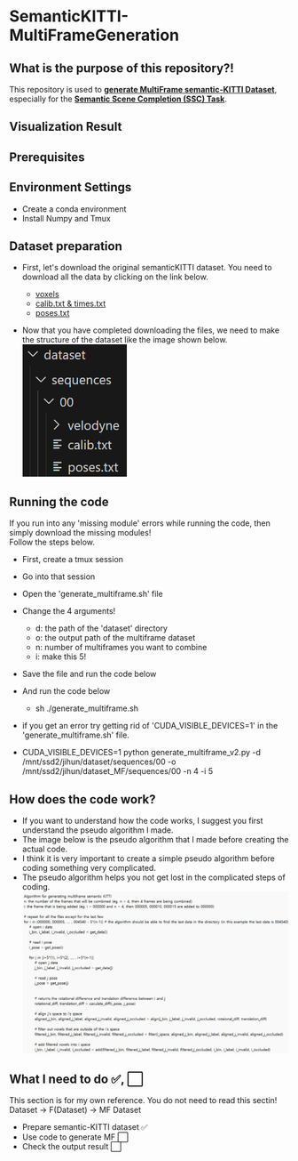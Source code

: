 # SemanticKITTI-MultiFrameGeneration


## What is the purpose of this repository?!
This repository is used to <u>**generate MultiFrame semantic-KITTI Dataset**</u>, especially for the <u>**Semantic Scene Completion (SSC) Task**</u>.

## Visualization Result


## Prerequisites

## Environment Settings
- Create a conda environment
- Install Numpy and Tmux


## Dataset preparation
- First, let's download the original semanticKITTI dataset. You need to download all the data by clicking on the link below.
    - [voxels](http://www.semantic-kitti.org/assets/data_odometry_voxels.zip)
    - [calib.txt & times.txt](http://www.cvlibs.net/download.php?file=data_odometry_calib.zip)
    - [poses.txt](http://www.semantic-kitti.org/assets/data_odometry_labels.zip)
    
- Now that you have completed downloading the files, we need to make the structure of the dataset like the image shown below.  
![alt text](./image_src/structure.png)

## Running the code
If you run into any 'missing module' errors while running the code, then simply download the missing modules!  
Follow the steps below.
- First, create a tmux session
- Go into that session
- Open the 'generate_multiframe.sh' file
- Change the 4 arguments!
    - d: the path of the 'dataset' directory
    - o: the output path of the multiframe dataset
    - n: number of multiframes you want to combine
    - i: make this 5!
- Save the file and run the code below
- And run the code below
    - sh ./generate_multiframe.sh
- if you get an error try getting rid of 'CUDA_VISIBLE_DEVICES=1' in the 'generate_multiframe.sh' file.

- CUDA_VISIBLE_DEVICES=1 python generate_multiframe_v2.py -d /mnt/ssd2/jihun/dataset/sequences/00 -o /mnt/ssd2/jihun/dataset_MF/sequences/00 -n 4 -i 5


## How does the code work?
- If you want to understand how the code works, I suggest you first understand the pseudo algorithm I made.
- The image below is the pseudo algorithm that I made before creating the actual code.
- I think it is very important to create a simple pseudo algorithm before coding something very complicated.
- The pseudo algorithm helps you not get lost in the complicated steps of coding. 
![alt text](./image_src/algorithm.png)


## What I need to do ✅, ⬜
This section is for my own reference. You do not need to read this sectin!
Dataset -> F(Dataset) -> MF Dataset 
- Prepare semantic-KITTI dataset ✅
- Use code to generate MF ⬜
- Check the output result ⬜